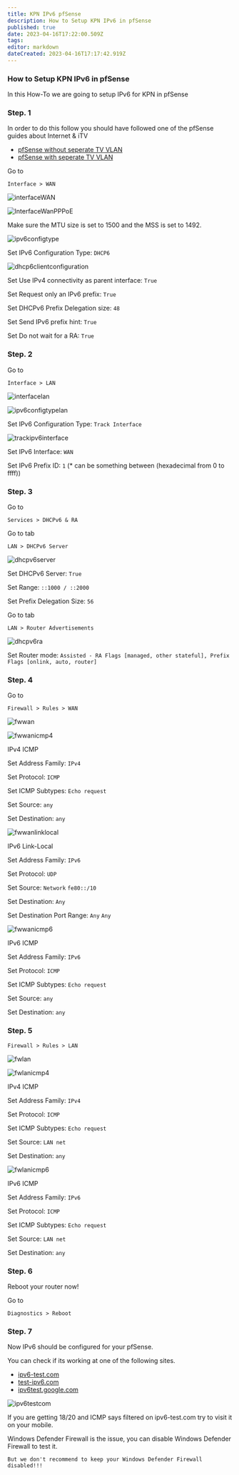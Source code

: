 ```yaml
---
title: KPN IPv6 pfSense
description: How to Setup KPN IPv6 in pfSense
published: true
date: 2023-04-16T17:22:00.509Z
tags: 
editor: markdown
dateCreated: 2023-04-16T17:17:42.919Z
---
```


### How to Setup KPN IPv6 in pfSense

In this How-To we are going to setup IPv6 for KPN in pfSense

### Step. 1

In order to do this follow you should have followed one of the pfSense guides about Internet & iTV

* [pfSense without seperate TV VLAN](/guides/pfsense/kpn/pfSense-without-vlan.md)
* [pfSense with seperate TV VLAN](/guides/pfsense/kpn/pfSense-with-vlan.md)

Go to

```
Interface > WAN
```

![interfaceWAN](/images/kpn/pfsense-ipv6/interfacewan.png)

![InterfaceWanPPPoE](/images/kpn/pfsense-ipv6/interfaceWAN_PPPoE.png)

Make sure the MTU size is set to 1500 and the MSS is set to 1492.


![ipv6configtype](/images/kpn/pfsense-ipv6/ipv6configtype.png)

Set IPv6 Configuration Type: ```DHCP6```

![dhcp6clientconfiguration](/images/kpn/pfsense-ipv6/dhcp6clientconfiguration.png)

Set Use IPv4 connectivity as parent interface: ```True```

Set Request only an IPv6 prefix: ```True```

Set DHCPv6 Prefix Delegation size: ```48```

Set Send IPv6 prefix hint: ```True```

Set Do not wait for a RA: ```True```

### Step. 2

Go to

```
Interface > LAN
```

![interfacelan](/images/kpn/pfsense-ipv6/interfacelan.png)

![ipv6configtypelan](/images/kpn/pfsense-ipv6/ipv6configtypelan.png)

Set IPv6 Configuration Type: ```Track Interface```

![trackipv6interface](/images/kpn/pfsense-ipv6/trackipv6interface.png)

Set IPv6 Interface: ```WAN```

Set IPv6 Prefix ID: ```1``` (* can be something between (hexadecimal from 0 to ffff))

### Step. 3

Go to

```
Services > DHCPv6 & RA
```

Go to tab
```
LAN > DHCPv6 Server
```

![dhcpv6server](/images/kpn/pfsense-ipv6/dhcpv6serverv2.png)

Set DHCPv6 Server: ```True```

Set Range: ```::1000 / ::2000```

Set Prefix Delegation Size: ```56```

Go to tab
```
LAN > Router Advertisements
```

![dhcpv6ra](/images/kpn/pfsense-ipv6/dhcpv6ra.png)

Set Router mode: ```Assisted - RA Flags [managed, other stateful], Prefix Flags [onlink, auto, router]```

### Step. 4

Go to

```
Firewall > Rules > WAN
```

![fwwan](/images/kpn/pfsense-ipv6/fwwan.png)

![fwwanicmp4](/images/kpn/pfsense-ipv6/fwwanicmp4.png)

IPv4 ICMP

Set Address Family: ```IPv4```

Set Protocol: ```ICMP```

Set ICMP Subtypes: ```Echo request```

Set Source: ```any```

Set Destination: ```any```

![fwwanlinklocal](/images/kpn/pfsense-ipv6/fwwanlinklocal.png)

IPv6 Link-Local

Set Address Family: ```IPv6```

Set Protocol: ```UDP```

Set Source: ```Network``` ```fe80::/10```

Set Destination: ```Any```

Set Destination Port Range: ```Any``` ```Any```

![fwwanicmp6](/images/kpn/pfsense-ipv6/fwwanicmp.png)

IPv6 ICMP

Set Address Family: ```IPv6```

Set Protocol: ```ICMP```

Set ICMP Subtypes: ```Echo request```

Set Source: ```any```

Set Destination: ```any```

### Step. 5

```
Firewall > Rules > LAN
```

![fwlan](/images/kpn/pfsense-ipv6/fwlan.png)

![fwlanicmp4](/images/kpn/pfsense-ipv6/fwlanicmp4.png)

IPv4 ICMP

Set Address Family: ```IPv4```

Set Protocol: ```ICMP```

Set ICMP Subtypes: ```Echo request```

Set Source: ```LAN net```

Set Destination: ```any```

![fwlanicmp6](/images/kpn/pfsense-ipv6/fwlanicmp6.png)

IPv6 ICMP

Set Address Family: ```IPv6```

Set Protocol: ```ICMP```

Set ICMP Subtypes: ```Echo request```

Set Source: ```LAN net```

Set Destination: ```any```

### Step. 6

Reboot your router now!

Go to

```
Diagnostics > Reboot
```

### Step. 7

Now IPv6 should be configured for your pfSense.

You can check if its working at one of the following sites.

* [ipv6-test.com](https://ipv6-test.com/)
* [test-ipv6.com](https://test-ipv6.com/)
* [ipv6test.google.com](https://ipv6test.google.com/)

![ipv6testcom](/images/kpn/pfsense-ipv6/ipv6test.png)

If you are getting 18/20 and ICMP says filtered on ipv6-test.com try to visit it on your mobile.

Windows Defender Firewall is the issue, you can disable Windows Defender Firewall to test it.

```
But we don't recommend to keep your Windows Defender Firewall disabled!!!
```